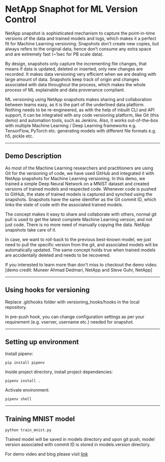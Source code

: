 # NetApp Snaphot for ML Version Control
NetApp snapshot is sophisticated mechanism to capture the point-in-time versions of the data and trained models and logs, which makes it a perfect fit for Machine Learning versioning. Snapshots don't create new copies, but always refers to the original data, hence don’t consume any extra space and are extremely fast (~1sec for PB scale data). 

By design, snapshots only capture the incrementing file changes, that means if data is updated, deleted or inserted, only new changes are recorded. It makes data versioning very efficient when we are dealing with large amount of data. Snapshots keep track of origin and changes associated with data throughout the process, which makes the whole process of ML explainable and data provenance compliant.

ML versioning using NetApp snapshots makes sharing and collaboration between teams easy, as it is the part of the underlined data platform. Nothing needs to be re-engineered, as with the help of inbuilt CLI and API support, it can be integrated with any code versioning platform, like Git (this demo) and automation tools, such as Jenkins. Also, it works out-of-the-box with multiple Machine Learning / Deep Learning frameworks e.g. TensorFlow, PyTorch etc. generating models with different file formats e.g. h5, pickle etc.
___

## Demo Description

As most of the Machine Learning researchers and practitioners are using Git for the versioning of code, we have used GitHub and integrated it with NetApp snapshots for Machine Learning versioning. In this demo, we trained a simple Deep Neural Network on a MNIST dataset and created versions of trained models and respected code. Whenever code is pushed to GitHub, the state of trained models is captured and synched using the snapshots. Snapshots have the same identifier as the Git commit ID, which links the state of code with the associated trained models.

The concept makes it easy to share and collaborate with others, normal git pull is used to get the latest complete Machine Learning version, and not just code. There is no more need of manually copying the data. NetApp snapshots take care of it.

In case, we want to roll-back to the previous best-known model, we just need to pull the specific version from the git, and associated models will be automatically updated. The same concept holds true when trained models are accidentally deleted and needs to be recovered.

If you interested to learn more than don't miss to checkout the demo video. [demo credit: Muneer Ahmad Dedmari, NetApp and Steve Guhr, NetApp] 
___

## Using hooks for versioning

Replace .git/hooks folder with versioning_hooks/hooks in the local repository.

In pre-push hook, you can change configuration settings as per your requirement (e.g. vserver, username etc.) needed for snapshot.
___

## Setting up environment
Install pipenv:

    pip install pipenv

Inside project directory, install project dependencies:

    pipenv install .
  
Activate environment:

    pipenv shell
___

## Training MNIST model

    python train_mnist.py
  
Trained model will be saved in models directory and upon git push, model version associated with commit ID is stored in models.version directory.

For demo video and blog please visit [link](https://www.linkedin.com/pulse/simplify-machine-learning-version-control-muneer-ahmad-dedmari/)
